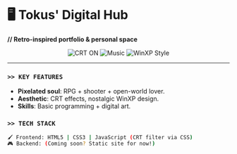 # 🖥️ Tokus' Digital Hub  
**// Retro-inspired portfolio & personal space**  

<div align="center">
  <img src="https://img.shields.io/badge/CRT_GLOW-ON-ff66ff?style=for-the-badge" alt="CRT ON">
  <img src="https://img.shields.io/badge/SOUNDTRACK-LoFi_Breakcore-00ccff?style=for-the-badge" alt="Music">
  <img src="https://img.shields.io/badge/OS-Windows_XP_Energy-ff9900?style=for-the-badge" alt="WinXP Style">
</div>

---

### `>> KEY FEATURES`  
- **Pixelated soul**: RPG + shooter + open-world lover.  
- **Aesthetic**: CRT effects, nostalgic WinXP design.  
- **Skills**: Basic programming + digital art.  

### `>> TECH STACK`  
```bash
🖌️ Frontend: HTML5 | CSS3 | JavaScript (CRT filter via CSS)  
🎮 Backend: (Coming soon? Static site for now!)  
